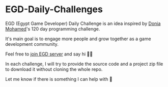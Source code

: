 # EGD-Daily-Challenges

EGD (Egypt Game Developer) Daily Challenge is an idea inspired by [Donia Mohamed](https://www.linkedin.com/in/donia-mohamed-abdelrahim)'s 120 day programming challenge.

It's main goal is to engage more people and grow together as a game development community.

Feel free to [join EGD server](https://discord.gg/fGhhefp8HP) and say hi 🙋‍♂️

In each challenge, I will try to provide the source code and a project zip file to download it without cloning the whole repo.

Let me know if there is something I can help with 👀